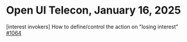 Open UI Telecon, January 16, 2025
===================================
[interest invokers] How to define/control the action on "losing interest" [#1064](https://github.com/openui/open-ui/issues/1064)
